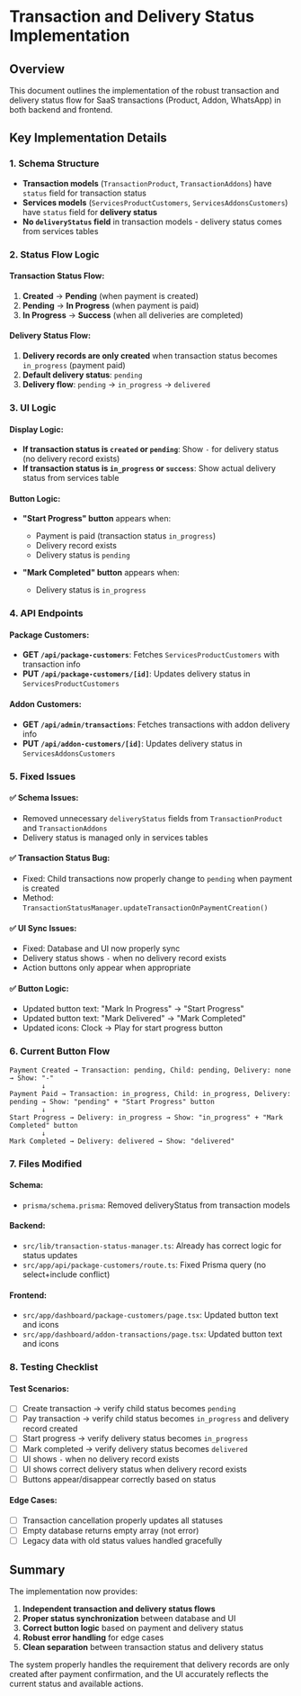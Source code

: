 # Transaction and Delivery Status Implementation

## Overview
This document outlines the implementation of the robust transaction and delivery status flow for SaaS transactions (Product, Addon, WhatsApp) in both backend and frontend.

## Key Implementation Details

### 1. Schema Structure
- **Transaction models** (`TransactionProduct`, `TransactionAddons`) have `status` field for transaction status
- **Services models** (`ServicesProductCustomers`, `ServicesAddonsCustomers`) have `status` field for **delivery status**
- **No `deliveryStatus` field** in transaction models - delivery status comes from services tables

### 2. Status Flow Logic

#### Transaction Status Flow:
1. **Created** → **Pending** (when payment is created)
2. **Pending** → **In Progress** (when payment is paid)
3. **In Progress** → **Success** (when all deliveries are completed)

#### Delivery Status Flow:
1. **Delivery records are only created** when transaction status becomes `in_progress` (payment paid)
2. **Default delivery status**: `pending`
3. **Delivery flow**: `pending` → `in_progress` → `delivered`

### 3. UI Logic

#### Display Logic:
- **If transaction status is `created` or `pending`**: Show `-` for delivery status (no delivery record exists)
- **If transaction status is `in_progress` or `success`**: Show actual delivery status from services table

#### Button Logic:
- **"Start Progress" button** appears when:
  - Payment is paid (transaction status `in_progress`)
  - Delivery record exists
  - Delivery status is `pending`

- **"Mark Completed" button** appears when:
  - Delivery status is `in_progress`

### 4. API Endpoints

#### Package Customers:
- **GET `/api/package-customers`**: Fetches `ServicesProductCustomers` with transaction info
- **PUT `/api/package-customers/[id]`**: Updates delivery status in `ServicesProductCustomers`

#### Addon Customers:
- **GET `/api/admin/transactions`**: Fetches transactions with addon delivery info
- **PUT `/api/addon-customers/[id]`**: Updates delivery status in `ServicesAddonsCustomers`

### 5. Fixed Issues

#### ✅ Schema Issues:
- Removed unnecessary `deliveryStatus` fields from `TransactionProduct` and `TransactionAddons`
- Delivery status is managed only in services tables

#### ✅ Transaction Status Bug:
- Fixed: Child transactions now properly change to `pending` when payment is created
- Method: `TransactionStatusManager.updateTransactionOnPaymentCreation()`

#### ✅ UI Sync Issues:
- Fixed: Database and UI now properly sync
- Delivery status shows `-` when no delivery record exists
- Action buttons only appear when appropriate

#### ✅ Button Logic:
- Updated button text: "Mark In Progress" → "Start Progress"
- Updated button text: "Mark Delivered" → "Mark Completed"
- Updated icons: Clock → Play for start progress button

### 6. Current Button Flow

```
Payment Created → Transaction: pending, Child: pending, Delivery: none → Show: "-"
        ↓
Payment Paid → Transaction: in_progress, Child: in_progress, Delivery: pending → Show: "pending" + "Start Progress" button
        ↓
Start Progress → Delivery: in_progress → Show: "in_progress" + "Mark Completed" button
        ↓
Mark Completed → Delivery: delivered → Show: "delivered"
```

### 7. Files Modified

#### Schema:
- `prisma/schema.prisma`: Removed deliveryStatus from transaction models

#### Backend:
- `src/lib/transaction-status-manager.ts`: Already has correct logic for status updates
- `src/app/api/package-customers/route.ts`: Fixed Prisma query (no select+include conflict)

#### Frontend:
- `src/app/dashboard/package-customers/page.tsx`: Updated button text and icons
- `src/app/dashboard/addon-transactions/page.tsx`: Updated button text and icons

### 8. Testing Checklist

#### Test Scenarios:
- [ ] Create transaction → verify child status becomes `pending`
- [ ] Pay transaction → verify child status becomes `in_progress` and delivery record created
- [ ] Start progress → verify delivery status becomes `in_progress`
- [ ] Mark completed → verify delivery status becomes `delivered`
- [ ] UI shows `-` when no delivery record exists
- [ ] UI shows correct delivery status when delivery record exists
- [ ] Buttons appear/disappear correctly based on status

#### Edge Cases:
- [ ] Transaction cancellation properly updates all statuses
- [ ] Empty database returns empty array (not error)
- [ ] Legacy data with old status values handled gracefully

## Summary

The implementation now provides:
1. **Independent transaction and delivery status flows**
2. **Proper status synchronization** between database and UI
3. **Correct button logic** based on payment and delivery status
4. **Robust error handling** for edge cases
5. **Clean separation** between transaction status and delivery status

The system properly handles the requirement that delivery records are only created after payment confirmation, and the UI accurately reflects the current status and available actions.
